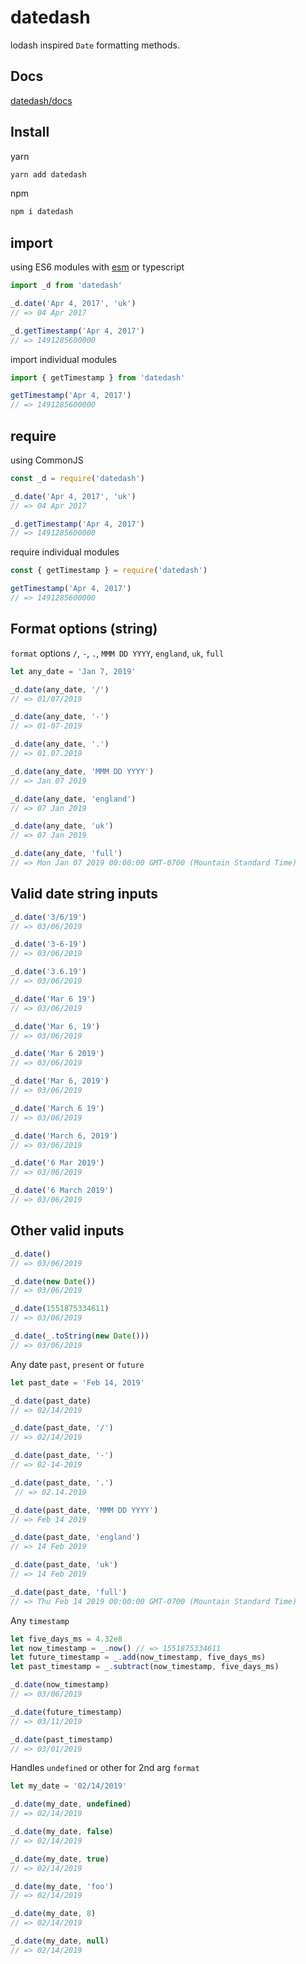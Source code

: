 # datedash
lodash inspired `Date` formatting methods.

## Docs
[datedash/docs](https://flavioespinoza.github.io/datedash/)

## Install

yarn

```bash
yarn add datedash
```

npm

```bash
npm i datedash
```

## import

using ES6 modules with [esm](https://github.com/standard-things/esm) or typescript

```js
import _d from 'datedash'

_d.date('Apr 4, 2017', 'uk')
// => 04 Apr 2017

_d.getTimestamp('Apr 4, 2017')
// => 1491285600000
```

import individual modules

```js
import { getTimestamp } from 'datedash'

getTimestamp('Apr 4, 2017')
// => 1491285600000
```

## require

using CommonJS

```js
const _d = require('datedash')

_d.date('Apr 4, 2017', 'uk')
// => 04 Apr 2017

_d.getTimestamp('Apr 4, 2017')
// => 1491285600000
```

require individual modules

```js
const { getTimestamp } = require('datedash')

getTimestamp('Apr 4, 2017')
// => 1491285600000
```

## Format options (string)

`format` options `/`, `-`, `.`, `MMM DD YYYY`, `england`, `uk`, `full`

```js
let any_date = 'Jan 7, 2019'

_d.date(any_date, '/')
// => 01/07/2019

_d.date(any_date, '-')
// => 01-07-2019

_d.date(any_date, '.')
// => 01.07.2019

_d.date(any_date, 'MMM DD YYYY')
// => Jan 07 2019

_d.date(any_date, 'england')
// => 07 Jan 2019

_d.date(any_date, 'uk')
// => 07 Jan 2019

_d.date(any_date, 'full')
// => Mon Jan 07 2019 00:00:00 GMT-0700 (Mountain Standard Time)
```

## Valid date string inputs
```js
_d.date('3/6/19')
// => 03/06/2019

_d.date('3-6-19')
// => 03/06/2019

_d.date('3.6.19')
// => 03/06/2019

_d.date('Mar 6 19')
// => 03/06/2019

_d.date('Mar 6, 19')
// => 03/06/2019

_d.date('Mar 6 2019')
// => 03/06/2019

_d.date('Mar 6, 2019')
// => 03/06/2019

_d.date('March 6 19')
// => 03/06/2019

_d.date('March 6, 2019')
// => 03/06/2019

_d.date('6 Mar 2019')
// => 03/06/2019

_d.date('6 March 2019')
// => 03/06/2019
```

## Other valid inputs
```js
_d.date()
// => 03/06/2019

_d.date(new Date())
// => 03/06/2019

_d.date(1551875334611)
// => 03/06/2019

_d.date(_.toString(new Date()))
// => 03/06/2019

```

Any date `past`, `present` or `future`
```js
let past_date = 'Feb 14, 2019'

_d.date(past_date)
// => 02/14/2019

_d.date(past_date, '/')
// => 02/14/2019

_d.date(past_date, '-')
// => 02-14-2019

_d.date(past_date, '.')
 // => 02.14.2019

_d.date(past_date, 'MMM DD YYYY')
// => Feb 14 2019

_d.date(past_date, 'england')
// => 14 Feb 2019

_d.date(past_date, 'uk')
// => 14 Feb 2019

_d.date(past_date, 'full')
// => Thu Feb 14 2019 00:00:00 GMT-0700 (Mountain Standard Time)
```

Any `timestamp`
```js
let five_days_ms = 4.32e8
let now_timestamp = _.now() // => 1551875334611
let future_timestamp = _.add(now_timestamp, five_days_ms)
let past_timestamp = _.subtract(now_timestamp, five_days_ms)

_d.date(now_timestamp)
// => 03/06/2019

_d.date(future_timestamp)
// => 03/11/2019

_d.date(past_timestamp)
// => 03/01/2019

```
Handles `undefined` or other for 2nd arg `format`
```js
let my_date = '02/14/2019'

_d.date(my_date, undefined)
// => 02/14/2019

_d.date(my_date, false)
// => 02/14/2019

_d.date(my_date, true)
// => 02/14/2019

_d.date(my_date, 'foo')
// => 02/14/2019

_d.date(my_date, 8)
// => 02/14/2019

_d.date(my_date, null)
// => 02/14/2019

```
